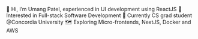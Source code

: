 👋 Hi, I’m Umang Patel, experienced in UI development using ReactJS 
👀 Interested in Full-stack Software Development
🌱 Currently CS grad student @Concordia University
🗺️ Exploring Micro-frontends, NextJS, Docker and AWS


<!---
UIcoder511/UIcoder511 is a ✨ special ✨ repository because its `README.md` (this file) appears on your GitHub profile.
You can click the Preview link to take a look at your changes.
--->
